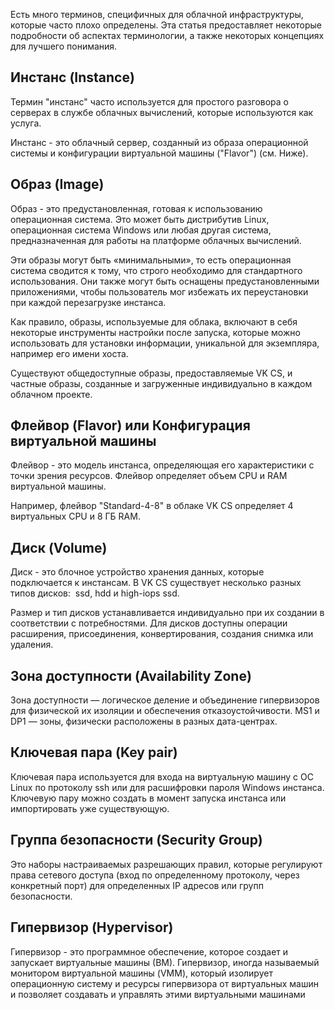 Есть много терминов, специфичных для облачной инфраструктуры, которые часто плохо определены. Эта статья предоставляет некоторые подробности об аспектах терминологии, а также некоторых концепциях для лучшего понимания.

Инстанс (Instance)
------------------

Термин "инстанс" часто используется для простого разговора о серверах в службе облачных вычислений, которые используются как услуга.

Инстанс - это облачный сервер, созданный из образа операционной системы и конфигурации виртуальной машины ("Flavor") (см. Ниже).

Образ (Image)
-------------

Образ - это предустановленная, готовая к использованию операционная система. Это может быть дистрибутив Linux, операционная система Windows или любая другая система, предназначенная для работы на платформе облачных вычислений.

Эти образы могут быть «минимальными», то есть операционная система сводится к тому, что строго необходимо для стандартного использования. Они также могут быть оснащены предустановленными приложениями, чтобы пользователь мог избежать их переустановки при каждой перезагрузке инстанса.

Как правило, образы, используемые для облака, включают в себя некоторые инструменты настройки после запуска, которые можно использовать для установки информации, уникальной для экземпляра, например его имени хоста.

Существуют общедоступные образы, предоставляемые VK CS, и частные образы, созданные и загруженные индивидуально в каждом облачном проекте.

Флейвор (Flavor) или Конфигурация виртуальной машины
----------------------------------------------------

Флейвор - это модель инстанса, определяющая его характеристики с точки зрения ресурсов. Флейвор определяет объем CPU и RAM виртуальной машины.

Например, флейвор "Standard-4-8" в облаке VK CS определяет 4 виртуальных CPU и 8 ГБ RAM.

Диск (Volume)
-------------

Диск - это блочное устройство хранения данных, которые подключается к инстансам. В VK CS существует несколько разных типов дисков:  ssd, hdd и high-iops ssd. 

Размер и тип дисков устанавливается индивидуально при их создании в соответствии с потребностями. Для дисков доступны операции расширения, присоединения, конвертирования, создания снимка или удаления.

Зона доступности (Availability Zone)
------------------------------------

Зона доступности — логическое деление и объединение гипервизоров для физической их изоляции и обеспечения отказоустойчивости. MS1 и DP1 — зоны, физически расположены в разных дата-центрах.

Ключевая пара (Key pair)
------------------------

Ключевая пара используется для входа на виртуальную машину с ОС Linux по протоколу ssh или для расшифровки пароля Windows инстанса. Ключевую пару можно создать в момент запуска инстанса или импортировать уже существующую.

Группа безопасности (Security Group)
------------------------------------

Это наборы настраиваемых разрешающих правил, которые регулируют права сетевого доступа (вход по определенному протоколу, через конкретный порт) для определенных IP адресов или групп безопасности.

Гипервизор (Hypervisor)
-----------------------

Гипервизор - это программное обеспечение, которое создает и запускает виртуальные машины (ВМ). Гипервизор, иногда называемый монитором виртуальной машины (VMM), который изолирует операционную систему и ресурсы гипервизора от виртуальных машин и позволяет создавать и управлять этими виртуальными машинами